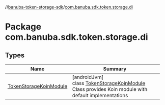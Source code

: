 //[banuba-token-storage-sdk](../../index.md)/[com.banuba.sdk.token.storage.di](index.md)

# Package com.banuba.sdk.token.storage.di

## Types

| Name | Summary |
|---|---|
| [TokenStorageKoinModule](-token-storage-koin-module/index.md) | [androidJvm]<br>class [TokenStorageKoinModule](-token-storage-koin-module/index.md)<br>Class provides Koin module with default implementations |
